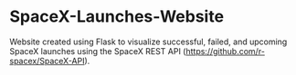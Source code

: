 # SpaceX-Launches-Website
Website created using Flask to visualize successful, failed, and upcoming SpaceX launches using the SpaceX REST API (https://github.com/r-spacex/SpaceX-API).
